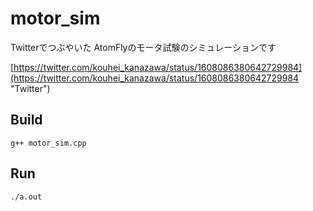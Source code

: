 # motor_sim

Twitterでつぶやいた
AtomFlyのモータ試験のシミュレーションです

[https://twitter.com/kouhei_kanazawa/status/1608086380642729984](https://twitter.com/kouhei_kanazawa/status/1608086380642729984 "Twitter")

## Build

```
g++ motor_sim.cpp
```

## Run
```
./a.out
```
